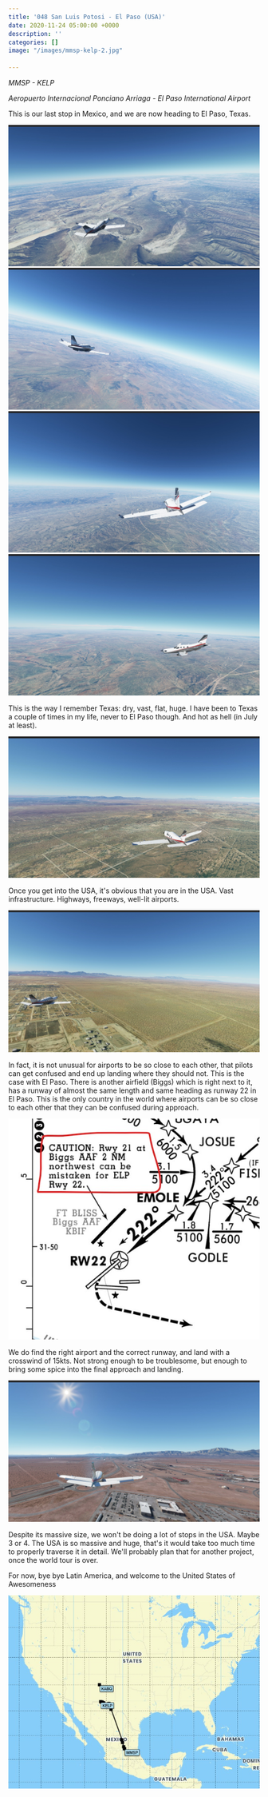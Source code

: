 ```yaml
---
title: '048 San Luis Potosi - El Paso (USA)'
date: 2020-11-24 05:00:00 +0000
description: ''
categories: []
image: "/images/mmsp-kelp-2.jpg"

---
```

_MMSP - KELP_

_Aeropuerto Internacional Ponciano Arriaga - El Paso International Airport_

This is our last stop in Mexico, and we are now heading to El Paso, Texas.

![](/images/mmsp-kelp-1.jpg)![](/images/mmsp-kelp-2.jpg)![](/images/mmsp-kelp-3.jpg)![](/images/mmsp-kelp-4.jpg)

This is the way I remember Texas: dry, vast, flat, huge. I have been to Texas a couple of times in my life, never to El Paso though. And hot as hell (in July at least).

![](/images/mmsp-kelp-5.jpg)

Once you get into the USA, it's obvious that you are in the USA. Vast infrastructure. Highways, freeways, well-lit airports. 

![](/images/mmsp-kelp-6.jpg)

In fact, it is not unusual for airports to be so close to each other, that pilots can get confused and end up landing where they should not. This is the case with El Paso. There is another airfield (Biggs) which is right next to it, has a runway of almost the same length and same heading as runway 22 in El Paso. This is the only country in the world where airports can be so close to each other that they can be confused during approach.

![](/images/caution.jpg)

We do find the right airport and the correct runway, and land with a crosswind of 15kts. Not strong enough to be troublesome, but enough to bring some spice into the final approach and landing.

![](/images/mmsp-kelp-7.jpg)

Despite its massive size, we won't be doing a lot of stops in the USA. Maybe 3 or 4. The USA is so massive and huge, that's it would take too much time to properly traverse it in detail. We'll probably plan that for another project, once the world tour is over.

For now, bye bye Latin America, and welcome to the United States of Awesomeness

![](/images/mmsp-kelp.jpg)